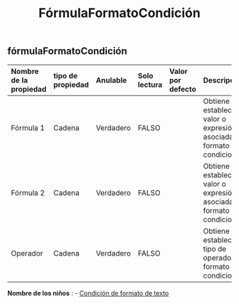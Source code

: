 ﻿---
title: FórmulaFormatoCondición
second_title: Aspose.Cells Cloud Documen
type: docs
url: /es/specification/model/formulaformatcondition/
description: "Aspose.Cells Especificación del modelo de nube: FormulaFormatCondition. Maneje sin esfuerzo Excel y otros documentos de hoja de cálculo con funciones como abrir, generar, editar, dividir, fusionar, comparar y convertir."
weight: 50
---
## **fórmulaFormatoCondición**

 

| Nombre de la propiedad| tipo de propiedad| Anulable| Solo lectura| Valor por defecto| Descripción|
|:- |:- |:- |:- |:- |:- |
| Fórmula 1| Cadena| Verdadero| FALSO|| Obtiene y establece el valor o expresión asociada al formato condicional.|
| Fórmula 2| Cadena| Verdadero| FALSO|| Obtiene y establece el valor o expresión asociada al formato condicional.|
| Operador| Cadena| Verdadero| FALSO|| Obtiene y establece el tipo de operador de formato condicional.|

**Nombre de los niños** : 
	-  [Condición de formato de texto](textformatcondition) 
